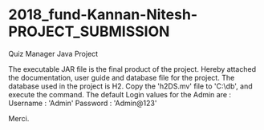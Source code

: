 # 2018_fund-Kannan-Nitesh-PROJECT_SUBMISSION
Quiz Manager Java Project

The executable JAR file is the final product of the project.
Hereby attached the documentation, user guide and database file for the project.
The database used in the project is H2.
Copy the 'h2DS.mv' file to 'C:\db', and execute the command.
The default Login values for the Admin are : 
      Username : 'Admin'
      Password : 'Admin@123'
      
Merci.
